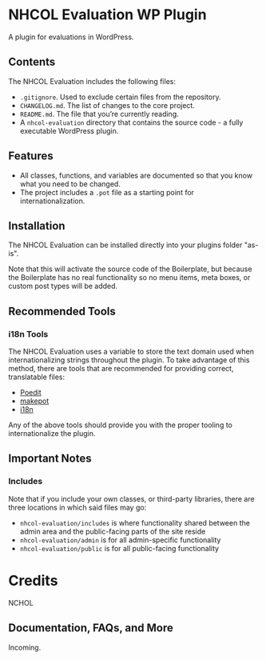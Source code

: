 # NHCOL Evaluation WP Plugin

A plugin for evaluations in WordPress.

## Contents

The NHCOL Evaluation includes the following files:

* `.gitignore`. Used to exclude certain files from the repository.
* `CHANGELOG.md`. The list of changes to the core project.
* `README.md`. The file that you’re currently reading.
* A `nhcol-evaluation` directory that contains the source code - a fully executable WordPress plugin.

## Features

* All classes, functions, and variables are documented so that you know what you need to be changed.
* The project includes a `.pot` file as a starting point for internationalization.

## Installation

The NHCOL Evaluation can be installed directly into your plugins folder "as-is".

Note that this will activate the source code of the Boilerplate, but because the Boilerplate has no real functionality so no menu  items, meta boxes, or custom post types will be added.

## Recommended Tools

### i18n Tools

The NHCOL Evaluation uses a variable to store the text domain used when internationalizing strings throughout the plugin. To take advantage of this method, there are tools that are recommended for providing correct, translatable files:

* [Poedit](http://www.poedit.net/)
* [makepot](http://i18n.svn.wordpress.org/tools/trunk/)
* [i18n](https://github.com/grappler/i18n)

Any of the above tools should provide you with the proper tooling to internationalize the plugin.


## Important Notes

### Includes

Note that if you include your own classes, or third-party libraries, there are three locations in which said files may go:

* `nhcol-evaluation/includes` is where functionality shared between the admin area and the public-facing parts of the site reside
* `nhcol-evaluation/admin` is for all admin-specific functionality
* `nhcol-evaluation/public` is for all public-facing functionality

# Credits

NCHOL

## Documentation, FAQs, and More

Incoming.
